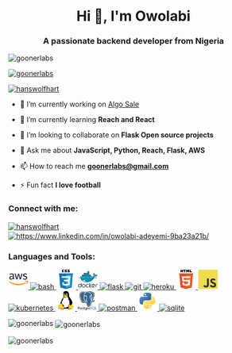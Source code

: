 <h1 align="center">Hi 👋, I'm Owolabi</h1>
<h3 align="center">A passionate backend developer from Nigeria</h3>

<p align="left"> <img src="https://komarev.com/ghpvc/?username=goonerlabs&label=Profile%20views&color=0e75b6&style=flat" alt="goonerlabs" /> </p>

<p align="left"> <a href="https://github.com/ryo-ma/github-profile-trophy"><img src="https://github-profile-trophy.vercel.app/?username=goonerlabs" alt="goonerlabs" /></a> </p>

<p align="left"> <a href="https://twitter.com/hanswolfhart" target="blank"><img src="https://img.shields.io/twitter/follow/hanswolfhart?logo=twitter&style=for-the-badge" alt="hanswolfhart" /></a> </p>

- 🔭 I’m currently working on [Algo Sale](https://github.com/goonerlabs/Reach-Algo-Sale-With-Tokens.git)

- 🌱 I’m currently learning **Reach and React**

- 👯 I’m looking to collaborate on **Flask Open source projects**

- 💬 Ask me about **JavaScript, Python, Reach, Flask, AWS**

- 📫 How to reach me **goonerlabs@gmail.com**

- ⚡ Fun fact **I love football**

<h3 align="left">Connect with me:</h3>
<p align="left">
<a href="https://twitter.com/hanswolfhart" target="blank"><img align="center" src="https://raw.githubusercontent.com/rahuldkjain/github-profile-readme-generator/master/src/images/icons/Social/twitter.svg" alt="hanswolfhart" height="30" width="40" /></a>
<a href="https://linkedin.com/in/https://www.linkedin.com/in/owolabi-adeyemi-9ba23a21b/" target="blank"><img align="center" src="https://raw.githubusercontent.com/rahuldkjain/github-profile-readme-generator/master/src/images/icons/Social/linked-in-alt.svg" alt="https://www.linkedin.com/in/owolabi-adeyemi-9ba23a21b/" height="30" width="40" /></a>
</p>

<h3 align="left">Languages and Tools:</h3>
<p align="left"> <a href="https://aws.amazon.com" target="_blank" rel="noreferrer"> <img src="https://raw.githubusercontent.com/devicons/devicon/master/icons/amazonwebservices/amazonwebservices-original-wordmark.svg" alt="aws" width="40" height="40"/> </a> <a href="https://www.gnu.org/software/bash/" target="_blank" rel="noreferrer"> <img src="https://www.vectorlogo.zone/logos/gnu_bash/gnu_bash-icon.svg" alt="bash" width="40" height="40"/> </a> <a href="https://www.w3schools.com/css/" target="_blank" rel="noreferrer"> <img src="https://raw.githubusercontent.com/devicons/devicon/master/icons/css3/css3-original-wordmark.svg" alt="css3" width="40" height="40"/> </a> <a href="https://www.docker.com/" target="_blank" rel="noreferrer"> <img src="https://raw.githubusercontent.com/devicons/devicon/master/icons/docker/docker-original-wordmark.svg" alt="docker" width="40" height="40"/> </a> <a href="https://flask.palletsprojects.com/" target="_blank" rel="noreferrer"> <img src="https://www.vectorlogo.zone/logos/pocoo_flask/pocoo_flask-icon.svg" alt="flask" width="40" height="40"/> </a> <a href="https://git-scm.com/" target="_blank" rel="noreferrer"> <img src="https://www.vectorlogo.zone/logos/git-scm/git-scm-icon.svg" alt="git" width="40" height="40"/> </a> <a href="https://heroku.com" target="_blank" rel="noreferrer"> <img src="https://www.vectorlogo.zone/logos/heroku/heroku-icon.svg" alt="heroku" width="40" height="40"/> </a> <a href="https://www.w3.org/html/" target="_blank" rel="noreferrer"> <img src="https://raw.githubusercontent.com/devicons/devicon/master/icons/html5/html5-original-wordmark.svg" alt="html5" width="40" height="40"/> </a> <a href="https://developer.mozilla.org/en-US/docs/Web/JavaScript" target="_blank" rel="noreferrer"> <img src="https://raw.githubusercontent.com/devicons/devicon/master/icons/javascript/javascript-original.svg" alt="javascript" width="40" height="40"/> </a> <a href="https://kubernetes.io" target="_blank" rel="noreferrer"> <img src="https://www.vectorlogo.zone/logos/kubernetes/kubernetes-icon.svg" alt="kubernetes" width="40" height="40"/> </a> <a href="https://www.linux.org/" target="_blank" rel="noreferrer"> <img src="https://raw.githubusercontent.com/devicons/devicon/master/icons/linux/linux-original.svg" alt="linux" width="40" height="40"/> </a> <a href="https://www.postgresql.org" target="_blank" rel="noreferrer"> <img src="https://raw.githubusercontent.com/devicons/devicon/master/icons/postgresql/postgresql-original-wordmark.svg" alt="postgresql" width="40" height="40"/> </a> <a href="https://postman.com" target="_blank" rel="noreferrer"> <img src="https://www.vectorlogo.zone/logos/getpostman/getpostman-icon.svg" alt="postman" width="40" height="40"/> </a> <a href="https://www.python.org" target="_blank" rel="noreferrer"> <img src="https://raw.githubusercontent.com/devicons/devicon/master/icons/python/python-original.svg" alt="python" width="40" height="40"/> </a> <a href="https://www.sqlite.org/" target="_blank" rel="noreferrer"> <img src="https://www.vectorlogo.zone/logos/sqlite/sqlite-icon.svg" alt="sqlite" width="40" height="40"/> </a> </p>

<p><img align="left" src="https://github-readme-stats.vercel.app/api/top-langs?username=goonerlabs&show_icons=true&locale=en&layout=compact" alt="goonerlabs" /></p>

<p>&nbsp;<img align="center" src="https://github-readme-stats.vercel.app/api?username=goonerlabs&show_icons=true&locale=en" alt="goonerlabs" /></p>

<p><img align="center" src="https://github-readme-streak-stats.herokuapp.com/?user=goonerlabs&" alt="goonerlabs" /></p>
